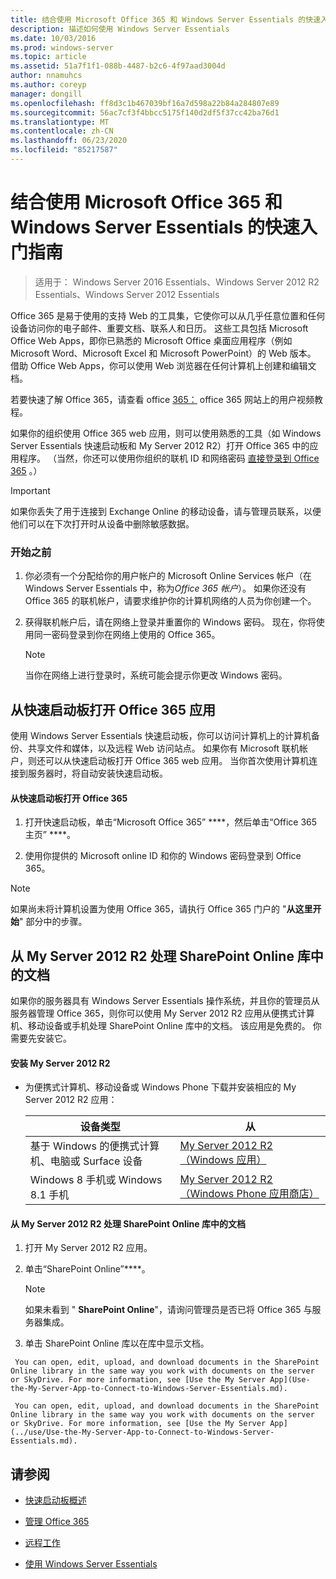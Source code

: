 ```yaml
---
title: 结合使用 Microsoft Office 365 和 Windows Server Essentials 的快速入门指南
description: 描述如何使用 Windows Server Essentials
ms.date: 10/03/2016
ms.prod: windows-server
ms.topic: article
ms.assetid: 51a7f1f1-088b-4487-b2c6-4f97aad3004d
author: nnamuhcs
ms.author: coreyp
manager: dongill
ms.openlocfilehash: ff8d3c1b467039bf16a7d598a22b84a284807e89
ms.sourcegitcommit: 56ac7cf3f4bbcc5175f140d2df5f37cc42ba76d1
ms.translationtype: MT
ms.contentlocale: zh-CN
ms.lasthandoff: 06/23/2020
ms.locfileid: "85217587"
---
```

# <a name="quick-start-guide-to-using-microsoft-office-365-with-windows-server-essentials"></a>结合使用 Microsoft Office 365 和 Windows Server Essentials 的快速入门指南

>适用于： Windows Server 2016 Essentials、Windows Server 2012 R2 Essentials、Windows Server 2012 Essentials

 Office 365 是易于使用的支持 Web 的工具集，它使你可以从几乎任意位置和任何设备访问你的电子邮件、重要文档、联系人和日历。 这些工具包括 Microsoft Office Web Apps，即你已熟悉的 Microsoft Office 桌面应用程序（例如 Microsoft Word、Microsoft Excel 和 Microsoft PowerPoint）的 Web 版本。 借助 Office Web Apps，你可以使用 Web 浏览器在任何计算机上创建和编辑文档。  

 若要快速了解 Office 365，请查看 office [365：](https://onlinehelp.microsoft.com/office365-smallbusinesses/hh534379.aspx) office 365 网站上的用户视频教程。  

 如果你的组织使用 Office 365 web 应用，则可以使用熟悉的工具（如 Windows Server Essentials 快速启动板和 My Server 2012 R2）打开 Office 365 中的应用程序。 （当然，你还可以使用你组织的联机 ID 和网络密码 [直接登录到 Office 365](https://login.microsoftonline.com/login.srf?wa=wsignin1.0&rpsnv=2&ct=1384059583&rver=6.1.6206.0&wp=MBI_KEY&wreply=https:%2F%2Fwww.outlook.com%2Fowa%2F&id=260563&whr=students.tamuk.edu&CBCXT=out) 。）  

> [!IMPORTANT]
>  如果你丢失了用于连接到 Exchange Online 的移动设备，请与管理员联系，以便他们可以在下次打开时从设备中删除敏感数据。  

### <a name="before-you-begin"></a>开始之前  

1.  你必须有一个分配给你的用户帐户的 Microsoft Online Services 帐户（在 Windows Server Essentials 中，称为*Office 365 帐户*）。 如果你还没有 Office 365 的联机帐户，请要求维护你的计算机网络的人员为你创建一个。  

2.  获得联机帐户后，请在网络上登录并重置你的 Windows 密码。 现在，你将使用同一密码登录到你在网络上使用的 Office 365。  

    > [!NOTE]
    >  当你在网络上进行登录时，系统可能会提示你更改 Windows 密码。  

## <a name="open-office-365-apps-from-the-launchpad"></a>从快速启动板打开 Office 365 应用  
 使用 Windows Server Essentials 快速启动板，你可以访问计算机上的计算机备份、共享文件和媒体，以及远程 Web 访问站点。 如果你有 Microsoft 联机帐户，则还可以从快速启动板打开 Office 365 web 应用。 当你首次使用计算机连接到服务器时，将自动安装快速启动板。  

#### <a name="to-open-office-365-from-the-launchpad"></a>从快速启动板打开 Office 365  

1.  打开快速启动板，单击“Microsoft Office 365” ****，然后单击“Office 365 主页” ****。  

2.  使用你提供的 Microsoft online ID 和你的 Windows 密码登录到 Office 365。  

> [!NOTE]
>  如果尚未将计算机设置为使用 Office 365，请执行 Office 365 门户的 "**从这里开始**" 部分中的步骤。  

## <a name="work-with-documents-in-your-sharepoint-online-libraries-from-my-server-2012-r2"></a>从 My Server 2012 R2 处理 SharePoint Online 库中的文档  
 如果你的服务器具有 Windows Server Essentials 操作系统，并且你的管理员从服务器管理 Office 365，则你可以使用 My Server 2012 R2 应用从便携式计算机、移动设备或手机处理 SharePoint Online 库中的文档。 该应用是免费的。 你需要先安装它。  

#### <a name="to-install-my-server-2012-r2"></a>安装 My Server 2012 R2  

-   为便携式计算机、移动设备或 Windows Phone 下载并安装相应的 My Server 2012 R2 应用：  

    |设备类型|从|  
    |-----------------|-------------------|  
    |基于 Windows 的便携式计算机、电脑或 Surface 设备|[My Server 2012 R2（Windows 应用）](https://apps.microsoft.com/windows/app/my-server-2012-r2/67e86695-bda3-4f32-96c4-2e20e56f1cf3)|  
    | Windows 8 手机或 Windows 8.1 手机|[My Server 2012 R2（Windows Phone 应用商店）](http://www.windowsphone.com/store/app/my-server-2012-r2/44f596b5-0477-4096-b96e-ddd6ef64ad6b)|  

#### <a name="to-work-with-documents-in-sharepoint-online-libraries-from-my-server-2012-r2"></a>从 My Server 2012 R2 处理 SharePoint Online 库中的文档  

1.  打开 My Server 2012 R2 应用。  

2.  单击“SharePoint Online”****。  

    > [!NOTE]
    >  如果未看到 " **SharePoint Online**"，请询问管理员是否已将 Office 365 与服务器集成。  

3.  单击 SharePoint Online 库以在库中显示文档。  


~~~
 You can open, edit, upload, and download documents in the SharePoint Online library in the same way you work with documents on the server or SkyDrive. For more information, see [Use the My Server App](Use-the-My-Server-App-to-Connect-to-Windows-Server-Essentials.md).  

 You can open, edit, upload, and download documents in the SharePoint Online library in the same way you work with documents on the server or SkyDrive. For more information, see [Use the My Server App](../use/Use-the-My-Server-App-to-Connect-to-Windows-Server-Essentials.md).  
~~~


## <a name="see-also"></a>请参阅  

-   [快速启动板概述](../manage/Overview-of-the-Launchpad-in-Windows-Server-Essentials.md)  

-   [管理 Office 365](../manage/Manage-Office-365-in-Windows-Server-Essentials.md)  

-   [远程工作](Work-Remotely-in-Windows-Server-Essentials.md)  

-   [使用 Windows Server Essentials](Use-Windows-Server-Essentials.md)

